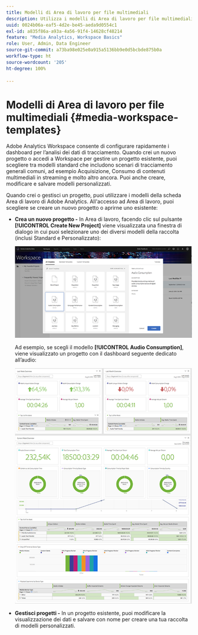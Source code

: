 ```yaml
---
title: Modelli di Area di lavoro per file multimediali
description: Utilizza i modelli di Area di lavoro per file multimediali per analizzare i dati di tracciamento. Scegli modelli standard per Acquisizione o Contenuti multimediali in streaming o crea modelli personalizzati.
uuid: 0024b06a-eaf5-4d2e-be45-aeda9d0554c1
exl-id: a835f86a-a93a-4a56-91f4-14628cf48214
feature: "Media Analytics, Workspace Basics"
role: User, Admin, Data Engineer
source-git-commit: a73ba98e025e0a915a5136bb9e0d5bcbde875b0a
workflow-type: ht
source-wordcount: '205'
ht-degree: 100%

---
```


# Modelli di Area di lavoro per file multimediali {#media-workspace-templates}

Adobe Analytics Workspace consente di configurare rapidamente i dashboard per l’analisi dei dati di tracciamento. Quando crei un nuovo progetto o accedi a Workspace per gestire un progetto esistente, puoi scegliere tra modelli standard che includono scenari di tracciamento generali comuni, ad esempio Acquisizione, Consumo di contenuti multimediali in streaming e molto altro ancora. Puoi anche creare, modificare e salvare modelli personalizzati.

Quando crei o gestisci un progetto, puoi utilizzare i modelli della scheda Area di lavoro di Adobe Analytics. All&#39;accesso ad Area di lavoro, puoi scegliere se creare un nuovo progetto o aprirne uno esistente:

* **Crea un nuovo progetto -** In Area di lavoro, facendo clic sul pulsante **[!UICONTROL Create New Project]** viene visualizzata una finestra di dialogo in cui puoi selezionare uno dei diversi modelli della raccolta (inclusi Standard e Personalizzato):

   ![](/help/reporting/assets/all-templates-audio.png)

   Ad esempio, se scegli il modello **[!UICONTROL Audio Consumption]**, viene visualizzato un progetto con il dashboard seguente dedicato all’audio:

   ![](/help/reporting/assets/aa-workspace.png)

* **Gestisci progetti -** In un progetto esistente, puoi modificare la visualizzazione dei dati e salvare con nome per creare una tua raccolta di modelli personalizzati.
